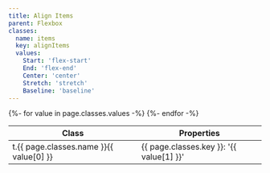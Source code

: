 ```yaml
---
title: Align Items
parent: Flexbox
classes:
  name: items
  key: alignItems
  values:
    Start: 'flex-start'
    End: 'flex-end'
    Center: 'center'
    Stretch: 'stretch'
    Baseline: 'baseline'
---
```


<table>
  <thead>
    <tr>
      <th>Class</th>
      <th>Properties</th>
    </tr>
  </thead>
  <tbody>
    {%- for value in page.classes.values -%}
      <tr>
        <td>t.{{ page.classes.name }}{{ value[0] }}</td>
        <td>{{ page.classes.key }}: '{{ value[1] }}'</td>
      </tr>
    {%- endfor -%}
  </tbody>
</table>
